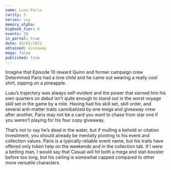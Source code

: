 ```yaml
---
name: Luau Paris
rarity: 5
series: voy
memory_alpha:
bigbook_tier: 6
events: 20
in_portal: true
date: 05/01/2021
obtained: Giveaway
mega: false
published: true
---
```


Imagine that Episode 10 reward Quinn and former campaign crew Determined Paris had a love child and he came out wearing a really cool shirt, sipping on a pineapple.

Luau’s trajectory was always self-evident and the power that earned him his own quarters on debut isn’t quite enough to stand out in the worst voyage skill set in the game by a mile. Having had his skill set, skill order, and several anti-matter traits cannibalized by one mega and giveaway crew after another, Paris may not be a card you want to chase from star one if you weren’t playing for his four copy giveaway.

That’s not to say he’s dead in the water, but if mulling a behold or citation investment, you should already be mentally pivoting to his event and collection values. Paris is a typically reliable event name, but his traits have offered only token help on the weekends and in the collection tab. If I were a betting man, I would say that Casual will hit both a mega and stat-booster before too long, but his ceiling is somewhat capped compared to other more versatile characters.
